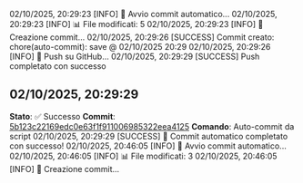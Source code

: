 02/10/2025, 20:29:23 [INFO] 🔄 Avvio commit automatico...
02/10/2025, 20:29:23 [INFO] 📊 File modificati: 5
02/10/2025, 20:29:23 [INFO] 📝 Creazione commit...
02/10/2025, 20:29:26 [SUCCESS] Commit creato: chore(auto-commit): save @ 02/10/2025 20:29
02/10/2025, 20:29:26 [INFO] 🚀 Push su GitHub...
02/10/2025, 20:29:29 [SUCCESS] Push completato con successo

## 02/10/2025, 20:29:29
**Stato**: ✅ Successo
**Commit**: [5b123c22169edc0e63f1f911006985322eea4125](https://github.com/cameraconvista/winenode/commit/5b123c22169edc0e63f1f911006985322eea4125)
**Comando**: Auto-commit da script
02/10/2025, 20:29:29 [SUCCESS] 🎉 Commit automatico completato con successo!
02/10/2025, 20:46:05 [INFO] 🔄 Avvio commit automatico...
02/10/2025, 20:46:05 [INFO] 📊 File modificati: 3
02/10/2025, 20:46:05 [INFO] 📝 Creazione commit...
